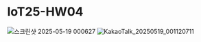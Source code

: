 # IoT25-HW04
![스크린샷 2025-05-19 000627](https://github.com/user-attachments/assets/0d8f0322-b721-4b67-a5b3-e3bdbcb54ef7)
![KakaoTalk_20250519_001120711](https://github.com/user-attachments/assets/847465fe-7417-44cf-99b7-5117683eb03e)
